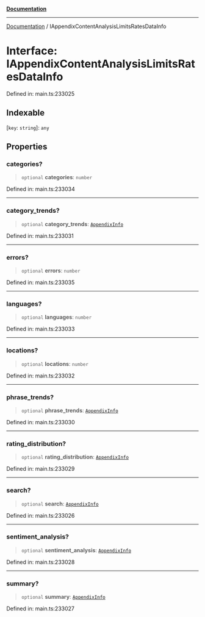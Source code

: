 [**Documentation**](../README.md)

***

[Documentation](../README.md) / IAppendixContentAnalysisLimitsRatesDataInfo

# Interface: IAppendixContentAnalysisLimitsRatesDataInfo

Defined in: main.ts:233025

## Indexable

\[`key`: `string`\]: `any`

## Properties

### categories?

> `optional` **categories**: `number`

Defined in: main.ts:233034

***

### category\_trends?

> `optional` **category\_trends**: [`AppendixInfo`](../classes/AppendixInfo.md)

Defined in: main.ts:233031

***

### errors?

> `optional` **errors**: `number`

Defined in: main.ts:233035

***

### languages?

> `optional` **languages**: `number`

Defined in: main.ts:233033

***

### locations?

> `optional` **locations**: `number`

Defined in: main.ts:233032

***

### phrase\_trends?

> `optional` **phrase\_trends**: [`AppendixInfo`](../classes/AppendixInfo.md)

Defined in: main.ts:233030

***

### rating\_distribution?

> `optional` **rating\_distribution**: [`AppendixInfo`](../classes/AppendixInfo.md)

Defined in: main.ts:233029

***

### search?

> `optional` **search**: [`AppendixInfo`](../classes/AppendixInfo.md)

Defined in: main.ts:233026

***

### sentiment\_analysis?

> `optional` **sentiment\_analysis**: [`AppendixInfo`](../classes/AppendixInfo.md)

Defined in: main.ts:233028

***

### summary?

> `optional` **summary**: [`AppendixInfo`](../classes/AppendixInfo.md)

Defined in: main.ts:233027
